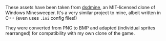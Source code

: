 These assets have been taken from [dsdmine](https://github.com/DragonSWDev/dsdmine), an MIT-licensed clone of Windows Minesweeper. It's a very similar project to mine, albeit written in C++ (even uses `.ini` config files!)

They were converted from PNG to BMP and adapted (individual sprites rearranged) for compatibility with my own clone of the game.
